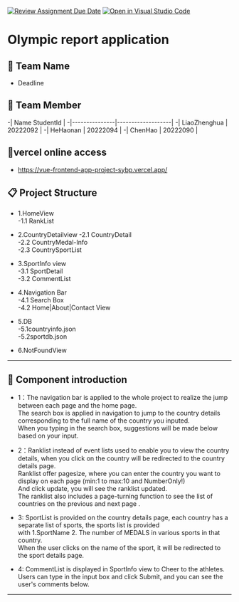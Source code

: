 [![Review Assignment Due Date](https://classroom.github.com/assets/deadline-readme-button-22041afd0340ce965d47ae6ef1cefeee28c7c493a6346c4f15d667ab976d596c.svg)](https://classroom.github.com/a/qynt0qaN)
[![Open in Visual Studio Code](https://classroom.github.com/assets/open-in-vscode-2e0aaae1b6195c2367325f4f02e2d04e9abb55f0b24a779b69b11b9e10269abc.svg)](https://classroom.github.com/online_ide?assignment_repo_id=16946326&assignment_repo_type=AssignmentRepo)
#  Olympic report application

## 👥 Team Name
-   Deadline

## 👥 Team Member

-| Name              StudentId       |
-|---------------|-------------------|
-| LiaoZhenghua  | 20222092          |
-| HeHaonan      | 20222094          |
-| ChenHao       | 20222090          |

## 🚀vercel online access
-   https://vue-frontend-app-project-sybp.vercel.app/

## 📋 Project Structure

-   1.HomeView  
        -1.1 RankList


-   2.CountryDetailview
        -2.1 CountryDetail  
        -2.2 CountryMedal-Info  
        -2.3 CountrySportList


-   3.SportInfo view  
        -3.1 SportDetail    
        -3.2 CommentList


-   4.Navigation Bar  
        -4.1 Search Box  
        -4.2 Home|About|Contact View


-   5.DB  
        -5.1countryinfo.json  
        -5.2sportdb.json


-   6.NotFoundView


---    
## 🚀 Component introduction

-   1：The navigation bar is applied to the whole project to realize the jump between each page and the home page.  
        The search box is applied in navigation to jump to the country details corresponding to the full name of the country you inputed.  
        When you typing in the search box, suggestions will be made below based on your input.

        
-   2：Ranklist instead of event lists used to enable you to view the country details, when you click on the country will be redirected to the country details page.  
        Ranklist offer pagesize, where you can enter the country you want to display on each page (min:1 to max:10 and NumberOnly!)  
        And click update, you will see the ranklist updated.   
        The ranklist also includes a page-turning function to see the list of countries on the previous and next page .


-   3: SportList is provided on the country details page, each country has a separate list of sports, the sports list is provided   
        with 1.SportName 2. The number of MEDALS in various sports in that country.  
        When the user clicks on the name of the sport, it will be redirected to the sport details page.


-   4: CommentList is displayed in SportInfo view to Cheer to the athletes.  
        Users can type in the input box and click Submit, and you can see the user's comments below.
---